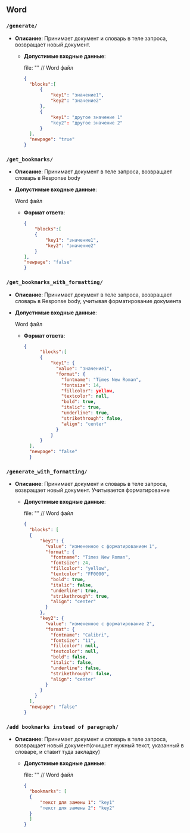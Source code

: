 
## Word

### `/generate/`
- **Описание**: Принимает документ и словарь в теле запроса, возвращает новый документ.
  - **Допустимые входные данные**:
  
    file: "<binary>"  // Word файл  
      ```json
    {
        "blocks":[
            {
                "key1": "значение1",
                "key2": "значение2"
            },
            {
                "key1": "другое значение 1"
                "key2": "другое значение 2"
            }
        ],
        "newpage": "true"
    }


### `/get_bookmarks/`
- **Описание**: Принимает документ в теле запроса, возвращает словарь в Response body
- **Допустимые входные данные**:
  
  Word файл  

  - **Формат ответа**:
      ```json
      {
          "blocks":[
          {
              "key1": "значение1",
              "key2": "значение2"
          }
      ],
      "newpage": "false"
      }


### `/get_bookmarks_with_formatting/`
- **Описание**: Принимает документ в теле запроса, возвращает словарь в Response body, учитывая форматирование документа
- **Допустимые входные данные**:
  
  Word файл

  - **Формат ответа**:
    ```json
    {
          "blocks":[
          {
              "key1": {
                "value": "значение1",
                "format": {
                  "fontname": "Times New Roman",
                  "fontsize": 14,
                  "fillcolor": yellow,
                  "textcolor": null,
                  "bold": true,
                  "italic": true,
                  "underline": true,
                  "strikethrough": false,
                  "align": "center"
                }
              }
          }
      ],
      "newpage": "false"
      }


### `/generate_with_formatting/`
- **Описание**: Принимает документ и словарь в теле запроса, возвращает новый документ. Учитывается форматирование
  - **Допустимые входные данные**:
  
    file: "<binary>"  // Word файл  
      ```json
    {
        "blocks": [
        {
            "key1": {
              "value": "измененное с форматированием 1",
              "format": {
                "fontname": "Times New Roman",
                "fontsize": 24,
                "fillcolor": "yellow",
                "textcolor": "FF0000",
                "bold": true,
                "italic": false,
                "underline": true,
                "strikethrough": true,
                "align": "center"
              }
            },
            "key2": {
              "value": "измененное с форматирование 2",
              "format": {
                "fontname": "Calibri",
                "fontsize": "11",
                "fillcolor": null,
                "textcolor": null,
                "bold": false,
                "italic": false,
                "underline": false,
                "strikethrough": false,
                "align": "center"
              }
            }
          }
        ],
        "newpage": "false"
    }


### `/add bookmarks instead of paragraph/`
- **Описание**: Принимает документ и словарь в теле запроса, возвращает новый документ(очищает нужный текст, указанный в словаре, и ставит туда закладку)
  - **Допустимые входные данные**:

    file: "<binary>"  // Word файл
      ```json
    {
        "bookmarks": [
        {
            "текст для замены 1": "key1"
            "текст для замены 2": "key2"
        }
        ]
    }

